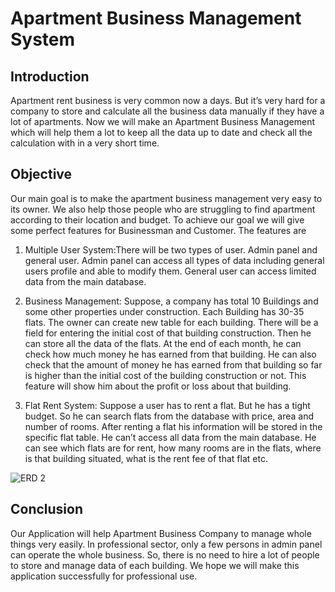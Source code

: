 # Apartment Business Management System

<h2>Introduction</h2>
Apartment rent business is very common now a days. But it’s very hard for a company to store and calculate all the business data manually if they have a lot of apartments. Now we will make an Apartment Business Management which will help them a lot to keep all the data up to date and check all the calculation with in a very short time.

<h2>Objective</h2>
Our main goal is to make the apartment business management very easy to its owner. We also help those people who are struggling to find apartment according to their location and budget.
To achieve our goal we will give some perfect features for Businessman and Customer. The features are
  
  1.	Multiple User System:There will be two types of user. Admin panel and general user. Admin panel can access all types of data including general users profile and able to modify them. General user can access limited data from the main database.

  2.	Business Management: Suppose, a company has total 10 Buildings and some other properties under construction. Each Building has 30-35 flats. The owner can create new table for each building. There will be a field for entering the initial cost of that building construction. Then he can store all the data of the flats. At the end of each month, he can check how much money he has earned from that building. He can also check that the amount of money he has earned from that building so far is higher than the initial cost of the building construction or not. This feature will show him about the profit or loss about that building.

  3. Flat Rent System: Suppose a user has to rent a flat. But he has a tight budget. So he can search flats from the database with price, area and number of rooms. After renting a flat his information will be stored in the specific flat table. He can’t access all data from the main database. He can see which flats are for rent, how many rooms are in the flats, where is that building situated, what is the rent fee of that flat etc.



![ERD 2](https://user-images.githubusercontent.com/39572828/149677905-53f7d219-c149-488f-b83b-429fde457899.jpg)

<h2>Conclusion</h2>
Our Application will help Apartment Business Company to manage whole things very easily. In professional sector, only a few persons in admin panel can operate the whole business. So, there is no need to hire a lot of people to store and manage data of each building. We hope we will make this application successfully for professional use. 
